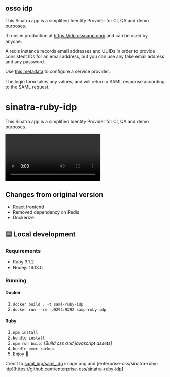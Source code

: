 ## osso idp

This Sinatra app is a simplified Identity Provider for CI, QA and demo purposes.

It runs in production at https://idp.ossoapp.com and can be used by anyone.

A redis instance records email addresses and UUIDs in order to provide consistent IDs for an email address, but you can use any fake email address and any password.

Use [this metadata](metadata.xml) to configure a service provider.

The login form takes any values, and will return a SAML response according to the SAML request.



# sinatra-ruby-idp

This Sinatra app is a simplified Identity Provider for CI, QA and demo purposes.

![features](features.mov)

## Changes from original version

- React frontend
- Removed dependency on Redis
- Dockerize 

## ⌨️ Local development

### Requirements

- Ruby 3.1.2
- Nodejs 16.13.0

### Running

#### Docker

 1. `docker build . -t saml-ruby-idp`
 2. `docker run --rm -p9292:9292 samp-ruby-idp`

#### Ruby 

1. `npm install`
2. `bundle install`
3. `npm run build` *[Build css and javascript assets]*
4. `bundle exec rackup`
5. [Enjoy](http://127.0.0.1:9292) 🎈

Credit to [saml_idp/saml_idp](https://github.com/saml-idp/saml_idp)
image.png and [enterprise-oss/sinatra-ruby-idp][https://github.com/enterprise-oss/sinatra-ruby-idp]
